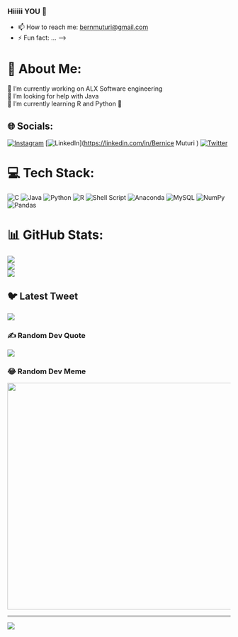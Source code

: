 ### Hiiiii YOU 👋


- 📫 How to reach me: bernmuturi@gmail.com
- ⚡ Fun fact: ...
-->
# 💫 About Me:
🔭 I’m currently working on ALX Software engineering <br>🤝 I’m looking for help with Java<br>🌱 I’m currently learning R and Python 🤗


## 🌐 Socials:
[![Instagram](https://img.shields.io/badge/Instagram-%23E4405F.svg?logo=Instagram&logoColor=white)](https://instagram.com/it'sme.bern) [![LinkedIn](https://img.shields.io/badge/LinkedIn-%230077B5.svg?logo=linkedin&logoColor=white)](https://linkedin.com/in/Bernice Muturi ) [![Twitter](https://img.shields.io/badge/Twitter-%231DA1F2.svg?logo=Twitter&logoColor=white)](https://twitter.com/Iambanyice) 

# 💻 Tech Stack:
![C](https://img.shields.io/badge/c-%2300599C.svg?style=for-the-badge&logo=c&logoColor=white) ![Java](https://img.shields.io/badge/java-%23ED8B00.svg?style=for-the-badge&logo=java&logoColor=white) ![Python](https://img.shields.io/badge/python-3670A0?style=for-the-badge&logo=python&logoColor=ffdd54) ![R](https://img.shields.io/badge/r-%23276DC3.svg?style=for-the-badge&logo=r&logoColor=white) ![Shell Script](https://img.shields.io/badge/shell_script-%23121011.svg?style=for-the-badge&logo=gnu-bash&logoColor=white) ![Anaconda](https://img.shields.io/badge/Anaconda-%2344A833.svg?style=for-the-badge&logo=anaconda&logoColor=white) ![MySQL](https://img.shields.io/badge/mysql-%2300f.svg?style=for-the-badge&logo=mysql&logoColor=white) ![NumPy](https://img.shields.io/badge/numpy-%23013243.svg?style=for-the-badge&logo=numpy&logoColor=white) ![Pandas](https://img.shields.io/badge/pandas-%23150458.svg?style=for-the-badge&logo=pandas&logoColor=white)
# 📊 GitHub Stats:
![](https://github-readme-stats.vercel.app/api?username=Ber0622&theme=dark&hide_border=false&include_all_commits=false&count_private=false)<br/>
![](https://github-readme-streak-stats.herokuapp.com/?user=Ber0622&theme=dark&hide_border=false)<br/>
![](https://github-readme-stats.vercel.app/api/top-langs/?username=Ber0622&theme=dark&hide_border=false&include_all_commits=false&count_private=false&layout=compact)

## 🐦 Latest Tweet
[![](https://gtce.itsvg.in/api?username=Iambanyice)](https://github.com/VishwaGauravIn/github-twitter-card-embed)

### ✍️ Random Dev Quote
![](https://quotes-github-readme.vercel.app/api?type=horizontal&theme=radical)

### 😂 Random Dev Meme
<img src="https://random-memer.herokuapp.com/" width="512px"/>

---
[![](https://visitcount.itsvg.in/api?id=Ber0622&icon=0&color=0)](https://visitcount.itsvg.in)

<!-- Proudly created with GPRM ( https://gprm.itsvg.in ) -->
